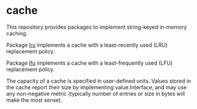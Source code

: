 # cache

This repository provides packages to implement string-keyed in-memory caching.

Package [lru](http://godoc.org/bitbucket.org/creachadair/cache/lru) implements
a cache with a least-recently used (LRU) replacement policy.

Package [lfu](http://godoc.org/bitbucket.org/creachadair/cache/lfu) implements
a cache with a least-frequently used (LFU) replacement policy.

The capacity of a cache is specified in user-defined units.  Values stored in
the cache report their size by implementing value.Interface, and may use any
non-negative metric (typically number of entries or size in bytes will make the
most sense).
